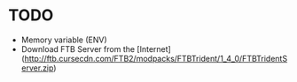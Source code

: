 # TODO
* Memory variable (ENV)
* Download FTB Server from the [Internet] (http://ftb.cursecdn.com/FTB2/modpacks/FTBTrident/1_4_0/FTBTridentServer.zip)
